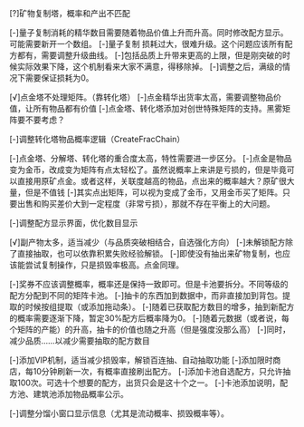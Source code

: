 ﻿[?]矿物复制塔，概率和产出不匹配

[-]量子复制消耗的精华数目需要随着物品价值上升而升高。同时修改配方显示。可能需要新开一个数组。
[-]量子复制 损耗过大，很难升级。这个问题应该所有配方都有，需要调整升级曲线。
[-]包括品质上升带来更高的上限，但是刚突破的时候实际效果下降，这个机制看来大家不满意，得移除掉。
[-]调整之后，满级的情况下需要保证损耗为0。

[√]点金塔不处理矩阵。（靠转化塔）
[-]点金精华出货率太高，需要调整物品价值，让所有物品都有价值
[-]点金塔、转化塔添加对创世特殊矩阵的支持。黑雾矩阵要不要考虑？

[-]调整转化塔物品概率逻辑（CreateFracChain）

[-]点金塔、分解塔、转化塔的重合度太高，特性需要进一步区分。
[-]点金是物品变为金币，改成变为矩阵有点太轻松了。虽然说概率上来讲是亏损的，但是毕竟可以直接用原矿点金。或者这样，关联度越高的物品，点出来的概率越大？原矿很大量，但是不值钱
[-]其实点出矩阵，可以视为变成了金币，又用金币买了矩阵。只要出售和购买差价大到一定程度（非常亏损），那就不存在平衡上的大问题。

[-]调整配方显示界面，优化数目显示

[√]副产物太多，适当减少（与品质突破相结合，自选强化方向）
[-]未解锁配方除了直接抽取，也可以依靠积累失败经验解锁。
[-]即使没有抽出来矿物复制，也应该能尝试复制操作，只是损毁率极高。点金同理。

[-]奖券不应该调整概率，概率还是保持一致即可。但是卡池要拆分。不同等级的配方分配到不同的矩阵卡池。
[-]抽卡的东西加到数据中，而非直接加到背包。提取的时候按组提取（或添加拖动条）。
[-]随着已获取配方数目的增多，抽到新配方的概率需要逐渐下降，暂定30%配方后概率降为0。
[-]随着元数据（或者说，每个矩阵的产能）的升高，抽卡的价值也随之升高（但是强度没那么高）
[-]同时，减少品质……以减少需要抽取的配方数目

[-]添加VIP机制，适当减少损毁率，解锁百连抽、自动抽取功能
[-]添加限时商店，每10分钟刷新一次，有概率直接刷出配方。
[-]添加卡池自选配方，只允许抽取100次。可选十个想要的配方，出货只会是这十个之一。
[-]卡池添加说明，配方池、建筑池添加物品概率公示。

[-]调整分馏小窗口显示信息（尤其是流动概率、损毁概率等）。